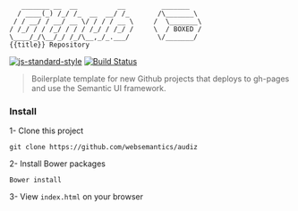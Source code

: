 ```
   _______ __  __          __         _______
  / ____(_) /_/ /_  __  __/ /_       /\_______\        
 / / __/ / __/ __ \/ / / / __ \     /  \_______\
/ /_/ / / /_/ / / / /_/ / /_/ /     \  / BOXED /
\____/_/\__/_/ /_/\__,_/_.___/       \/_______/
{{title}} Repository                          

```
[![js-standard-style](https://img.shields.io/badge/code%20style-standard-brightgreen.svg)](http://standardjs.com/)
[![Build Status](https://travis-ci.org/websemantics/boxed?branch=master)](https://travis-ci.org/websemantics/audiz)

> Boilerplate template for new Github projects that deploys to gh-pages and use the Semantic UI framework.


### Install

1- Clone this project

```
git clone https://github.com/websemantics/audiz
```

2- Install Bower packages

```
Bower install
```

3- View `index.html` on your browser

